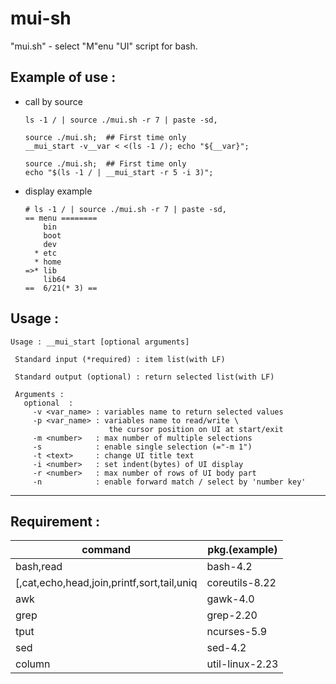 # mui-sh
"mui.sh" - select "M"enu "UI" script for bash.

## Example of use :
* call by source
  ``` shell
  ls -1 / | source ./mui.sh -r 7 | paste -sd,  
  ```
  ``` shell
  source ./mui.sh;  ## First time only
  __mui_start -v__var < <(ls -1 /); echo "${__var}";
  ```
  ``` shell
  source ./mui.sh;  ## First time only
  echo "$(ls -1 / | __mui_start -r 5 -i 3)";
  ```
* display example 
  ```
  # ls -1 / | source ./mui.sh -r 7 | paste -sd,
  == menu ========
      bin
      boot
      dev
    * etc
    * home
  =>* lib
      lib64
  ==  6/21(* 3) ==
  ```

## Usage :
```
Usage : __mui_start [optional arguments]

 Standard input (*required) : item list(with LF)

 Standard output (optional) : return selected list(with LF)

 Arguments :
   optional  :
     -v <var_name> : variables name to return selected values
     -p <var_name> : variables name to read/write \
                      the cursor position on UI at start/exit
     -m <number>   : max number of multiple selections
     -s            : enable single selection (="-m 1")
     -t <text>     : change UI title text
     -i <number>   : set indent(bytes) of UI display
     -r <number>   : max number of rows of UI body part
     -n            : enable forward match / select by 'number key'
```
---
## Requirement :
| command                                     | pkg.(example)    |
| ---                                         | ---              |
| bash,read                                   | bash-4.2         |
| \[,cat,echo,head,join,printf,sort,tail,uniq | coreutils-8.22   |
| awk                                         | gawk-4.0         |
| grep                                        | grep-2.20        |
| tput                                        | ncurses-5.9      |
| sed                                         | sed-4.2          |
| column                                      | util-linux-2.23  |



